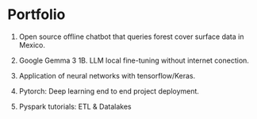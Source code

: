 # Portfolio


01. Open source offline chatbot that queries forest cover surface data in Mexico.

02. Google Gemma 3 1B. LLM local fine-tuning without internet conection.

03. Application of neural networks with tensorflow/Keras.

04. Pytorch: Deep learning end to end project deployment.

05. Pyspark tutorials: ETL & Datalakes
